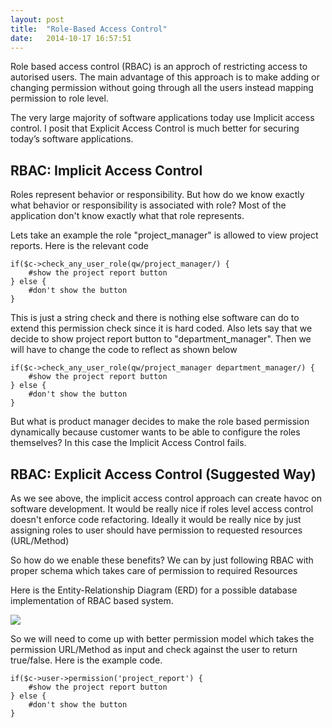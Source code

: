 ```yaml
---
layout: post
title:  "Role-Based Access Control"
date:   2014-10-17 16:57:51
---
```


Role based access control (RBAC) is an approch of restricting access to autorised users. The main advantage of this approach is to make adding or changing permission without going through all the users instead mapping permission to role level.

The very large majority of software applications today use Implicit access control.  I posit that Explicit Access Control is much better for securing today’s software applications.

## RBAC: Implicit Access Control

Roles represent behavior or responsibility. But how do we know exactly what behavior or responsibility is associated with role? Most of the application don't know exactly what that role represents.

Lets take an example the role "project_manager" is allowed to view project reports. Here is the relevant code

```language-perl
if($c->check_any_user_role(qw/project_manager/) {
    #show the project report button
} else {
    #don't show the button
}
```

This is just a string check and there is nothing else software can do to extend this permission check since it is hard coded. Also lets say that we decide to show project report button to "department_manager". Then we will have to change the code to reflect as shown below

```language-perl
if($c->check_any_user_role(qw/project_manager department_manager/) {
    #show the project report button
} else {
    #don't show the button
}
```

But what is product manager decides to make the role based permission dynamically because customer wants to be able to configure the roles themselves? In this case the Implicit Access Control fails.

## RBAC: Explicit Access Control (Suggested Way)

As we see above, the implicit access control approach can create havoc on software development. It would be really nice if roles level access control doesn't enforce code refactoring. Ideally it would be really nice by just assigning roles to user should have permission to requested resources (URL/Method)

So how do we enable these benefits? We can by just following RBAC with proper schema which takes care of permission to required Resources 

Here is the Entity-Relationship Diagram (ERD) for a possible database implementation of RBAC based system.

<img src="{{ site.baseurl }}/assets/img/rbac-erd.png">

So we will need to come up with better permission model which takes the permission URL/Method as input and check against the user to return true/false.
Here is the example code.

```language-perl
if($c->user->permission('project_report') {
    #show the project report button                                                              
} else {                                                                                          
    #don't show the button                                                                       
}
```
